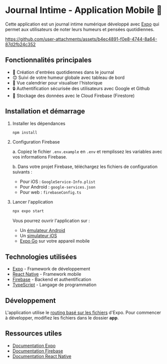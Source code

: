 # Journal Intime - Application Mobile 📱

Cette application est un journal intime numérique développé avec [Expo](https://expo.dev) qui permet aux utilisateurs de noter leurs humeurs et pensées quotidiennes.

https://github.com/user-attachments/assets/b4ec4891-f0e8-4744-8a64-87d2fb24c352

## Fonctionnalités principales

- 📝 Création d'entrées quotidiennes dans le journal
- 😊 Suivi de votre humeur globale avec tableau de bord
- 📅 Vue calendrier pour visualiser l'historique
- 🔒 Authentification sécurisée des utilisateurs avec Google et Github
- 💾 Stockage des données avec le Cloud Firebase (Firestore)

## Installation et démarrage

1. Installer les dépendances

   ```bash
   npm install
   ```

2. Configuration Firebase
   
   a. Copiez le fichier `.env.example` en `.env` et remplissez les variables avec vos informations Firebase.
   
   b. Dans votre projet Firebase, téléchargez les fichiers de configuration suivants :
   - Pour iOS : `GoogleService-Info.plist`
   - Pour Android : `google-services.json`
   - Pour web : `firebaseConfig.ts`

3. Lancer l'application

   ```bash
   npx expo start
   ```

   Vous pourrez ouvrir l'application sur :
   - Un [émulateur Android](https://docs.expo.dev/workflow/android-studio-emulator/)
   - Un [simulateur iOS](https://docs.expo.dev/workflow/ios-simulator/)
   - [Expo Go](https://expo.dev/go) sur votre appareil mobile

## Technologies utilisées

- [Expo](https://expo.dev) - Framework de développement
- [React Native](https://reactnative.dev) - Framework mobile
- [Firebase](https://firebase.google.com) - Backend et authentification
- [TypeScript](https://www.typescriptlang.org) - Langage de programmation

## Développement

L'application utilise le [routing basé sur les fichiers](https://docs.expo.dev/router/introduction) d'Expo. Pour commencer à développer, modifiez les fichiers dans le dossier **app**.

## Ressources utiles

- [Documentation Expo](https://docs.expo.dev/)
- [Documentation Firebase](https://firebase.google.com/docs)
- [Documentation React Native](https://reactnative.dev/docs/getting-started)
